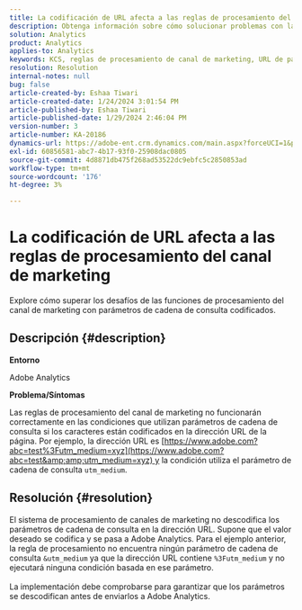 ```yaml
---
title: La codificación de URL afecta a las reglas de procesamiento del canal de marketing
description: Obtenga información sobre cómo solucionar problemas con las reglas de procesamiento del canal de marketing al tratar con parámetros de cadena de consulta codificados en la dirección URL de la página.
solution: Analytics
product: Analytics
applies-to: Analytics
keywords: KCS, reglas de procesamiento de canal de marketing, URL de página, codificación de URL
resolution: Resolution
internal-notes: null
bug: false
article-created-by: Eshaa Tiwari
article-created-date: 1/24/2024 3:01:54 PM
article-published-by: Eshaa Tiwari
article-published-date: 1/29/2024 2:46:04 PM
version-number: 3
article-number: KA-20186
dynamics-url: https://adobe-ent.crm.dynamics.com/main.aspx?forceUCI=1&pagetype=entityrecord&etn=knowledgearticle&id=eff55780-c9ba-ee11-a569-6045bd006268
exl-id: 60856581-abc7-4b17-93f0-25908dac0805
source-git-commit: 4d8871db475f268ad53522dc9ebfc5c2850853ad
workflow-type: tm+mt
source-wordcount: '176'
ht-degree: 3%

---
```


# La codificación de URL afecta a las reglas de procesamiento del canal de marketing


Explore cómo superar los desafíos de las funciones de procesamiento del canal de marketing con parámetros de cadena de consulta codificados.

## Descripción {#description}


<b>Entorno</b>

Adobe Analytics

<b>Problema/Síntomas</b>

Las reglas de procesamiento del canal de marketing no funcionarán correctamente en las condiciones que utilizan parámetros de cadena de consulta si los caracteres están codificados en la dirección URL de la página. Por ejemplo, la dirección URL es [https://www.adobe.com?abc=test%3Futm_medium=xyz](https://www.adobe.com?abc=test&amp;amp;utm_medium=xyz) y la condición utiliza el parámetro de cadena de consulta `utm_medium`.


## Resolución {#resolution}

El sistema de procesamiento de canales de marketing no descodifica los parámetros de cadena de consulta en la dirección URL. Supone que el valor deseado se codifica y se pasa a Adobe Analytics. Para el ejemplo anterior, la regla de procesamiento no encuentra ningún parámetro de cadena de consulta `&utm_medium` ya que la dirección URL contiene `%3Futm_medium` y no ejecutará ninguna condición basada en ese parámetro.<br> <br>La implementación debe comprobarse para garantizar que los parámetros se descodifican antes de enviarlos a Adobe Analytics.
